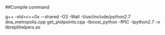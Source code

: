 ##Compile command

g++ -std=c++0x --shared -O3 -Wall -I/usr/include/python2.7 dna_metropolis.cpp get_plotpoints.cpp -lboost_python -fPIC -lpython2.7 -o libreplihelpers.so
